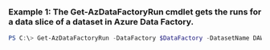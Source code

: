 ### Example 1: The Get-AzDataFactoryRun cmdlet gets the runs for a data slice of a dataset in Azure Data Factory.
```powershell
PS C:\> Get-AzDataFactoryRun -DataFactory $DataFactory -DatasetName DAWikiAggregatedData -DefaultProfile {DefaultProfile} -StartDateTime 2014-05-21T16:00:00Z
```

